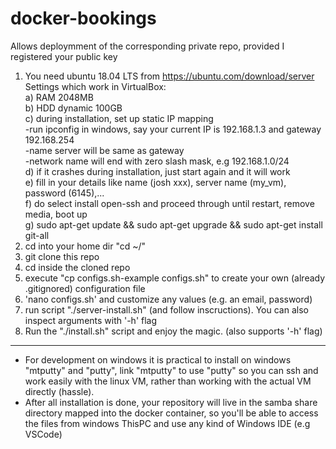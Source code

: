 # docker-bookings
Allows deploymment of the corresponding private repo, provided I registered your public key

1. You need ubuntu 18.04 LTS from https://ubuntu.com/download/server
  Settings which work in VirtualBox:<br>
  a) RAM 2048MB<br>
  b) HDD dynamic 100GB<br>
  c) during installation, set up static IP mapping<br>
        -run ipconfig in windows, say your current IP is 192.168.1.3 and gateway 192.168.254<br>
        -name server will be same as gateway<br>
        -network name will end with zero slash mask, e.g 192.168.1.0/24<br>
  d) if it crashes during installation, just start again and it will work<br>
  e) fill in your details like name (josh xxx), server name (my_vm), password (6145),... <br>
  f) do select install open-ssh and proceed through until restart, remove media, boot up <br>
  g) sudo apt-get update && sudo apt-get upgrade && sudo apt-get install git-all<br>
2. cd into your home dir "cd ~/"
3. git clone this repo
4. cd inside the cloned repo
5. execute "cp configs.sh-example configs.sh" to create your own (already .gitignored) configuration file
6. 'nano configs.sh' and customize any values (e.g. an email, password)
7. run script "./server-install.sh" (and follow inscructions). You can also inspect arguments with '-h' flag
8. Run the "./install.sh" script and enjoy the magic. (also supports '-h' flag)

---------------------------------------------------------
- For development on windows it is practical to install on windows "mtputty" and "putty", link "mtputty" to use "putty" so you can ssh and work easily with the linux VM, rather than working with the actual VM directly (hassle).
- After all installation is done, your repository will live in the samba share directory mapped into the docker container, so you'll be able to access the files from windows ThisPC and use any kind of Windows IDE (e.g VSCode)
